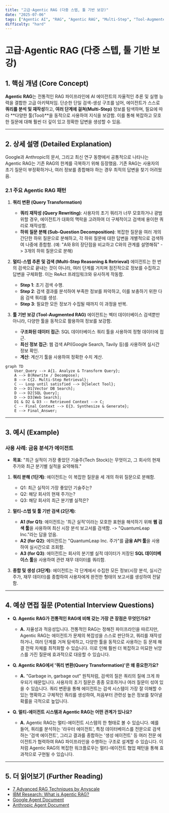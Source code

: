 ```yaml
---
title: "고급·Agentic RAG (다중 스텝, 툴 기반 보강)"
date: "2025-07-06"
tags: ["Agentic AI", "RAG", "Agentic RAG", "Multi-Step", "Tool-Augmented"]
difficulty: "hard"
---
```


# 고급·Agentic RAG (다중 스텝, 툴 기반 보강)

## 1. 핵심 개념 (Core Concept)

**Agentic RAG**는 전통적인 RAG 파이프라인에 AI 에이전트의 자율적인 추론 및 실행 능력을 결합한 고급 아키텍처임. 단순한 단일 검색-생성 구조를 넘어, 에이전트가 스스로 **쿼리를 분석 및 재작성**하고, **여러 단계에 걸쳐(Multi-Step)** 정보를 탐색하며, 필요에 따라 **다양한 툴(Tool)**을 동적으로 사용하여 지식을 보강함. 이를 통해 복잡하고 모호한 질문에 대해 훨씬 더 깊이 있고 정확한 답변을 생성할 수 있음.

---

## 2. 상세 설명 (Detailed Explanation)

Google과 Anthropic의 문서, 그리고 최신 연구 동향에서 공통적으로 나타나는 Agentic RAG는 기존 RAG의 한계를 극복하기 위해 등장했음. 기존 RAG는 사용자의 초기 질문이 부정확하거나, 여러 정보를 종합해야 하는 경우 최적의 답변을 찾기 어려웠음.

### 2.1 주요 Agentic RAG 패턴

1.  **쿼리 변환 (Query Transformation)**
    *   **쿼리 재작성 (Query Rewriting)**: 사용자의 초기 쿼리가 너무 모호하거나 광범위할 경우, 에이전트가 대화의 맥락을 고려하여 더 구체적이고 검색에 용이한 쿼리로 재작성함.
    *   **하위 질문 분해 (Sub-Question Decomposition)**: 복잡한 질문을 여러 개의 간단한 하위 질문으로 분해하고, 각 하위 질문에 대한 답변을 개별적으로 검색하여 나중에 종합함. (예: "A와 B의 장단점을 비교하고 C와의 관계를 설명해줘" -> 3개의 하위 질문으로 분해)

2.  **멀티-스텝 추론 및 검색 (Multi-Step Reasoning & Retrieval)**
    에이전트는 한 번의 검색으로 끝내는 것이 아니라, 여러 단계를 거치며 점진적으로 정보를 수집하고 답변을 구체화함. 이는 ReAct 프레임워크와 유사하게 작동함.
    *   **Step 1**: 초기 검색 수행.
    *   **Step 2**: 검색 결과를 분석하여 부족한 정보를 파악하고, 이를 보충하기 위한 다음 검색 쿼리를 생성.
    *   **Step 3**: 필요한 모든 정보가 수집될 때까지 이 과정을 반복.

3.  **툴 기반 보강 (Tool-Augmented RAG)**
    에이전트는 벡터 데이터베이스 검색뿐만 아니라, 다양한 툴을 동적으로 활용하여 정보를 보강함.
    *   **구조화된 데이터 접근**: SQL 데이터베이스 쿼리 툴을 사용하여 정형 데이터에 접근.
    *   **최신 정보 접근**: 웹 검색 API(Google Search, Tavily 등)를 사용하여 실시간 정보 확인.
    *   **계산**: 계산기 툴을 사용하여 정확한 수치 계산.

```mermaid
graph TD
    User_Query --> A{1. Analyze & Transform Query};
    A --> B(Rewrite / Decompose);
    B --> C{2. Multi-Step Retrieval};
    C -- Loop until satisfied --> D{Select Tool};
    D --> D1[Vector DB Search];
    D --> D2[SQL Query];
    D --> D3[Web Search];
    D1 & D2 & D3 -- Retrieved Context --> C;
    C -- Final Context --> E{3. Synthesize & Generate};
    E --> Final_Answer;
```

---

## 3. 예시 (Example)

### 사용 사례: 금융 분석가 에이전트

*   **목표**: "최근 실적이 가장 좋았던 기술주(Tech Stock)는 무엇이고, 그 회사의 현재 주가와 최근 분기별 실적을 요약해줘."

1.  **쿼리 분해 (1단계)**: 에이전트는 이 복잡한 질문을 세 개의 하위 질문으로 분해함.
    *   Q1: 최근 실적이 가장 좋았던 기술주는?
    *   Q2: 해당 회사의 현재 주가는?
    *   Q3: 해당 회사의 최근 분기별 실적은?

2.  **멀티-스텝 및 툴 기반 검색 (2단계)**:
    *   **A1 (for Q1)**: 에이전트는 '최근 실적'이라는 모호한 표현을 해석하기 위해 **웹 검색 툴**을 사용하여 최신 시장 분석 보고서를 검색함. -> "QuantumLeap Inc."라는 답을 얻음.
    *   **A2 (for Q2)**: 에이전트는 "QuantumLeap Inc. 주가"를 **금융 API 툴**을 사용하여 실시간으로 조회함.
    *   **A3 (for Q3)**: 에이전트는 회사의 분기별 실적 데이터가 저장된 **SQL 데이터베이스 툴**을 사용하여 관련 재무 데이터를 쿼리함.

3.  **종합 및 생성 (3단계)**: 에이전트는 각 단계에서 수집한 모든 정보(시장 분석, 실시간 주가, 재무 데이터)를 종합하여 사용자에게 완전한 형태의 보고서를 생성하여 전달함.

---

## 4. 예상 면접 질문 (Potential Interview Questions)

*   **Q. Agentic RAG가 전통적인 RAG에 비해 갖는 가장 큰 장점은 무엇인가요?**
    *   **A.** 자율성과 적응성입니다. 전통적인 RAG는 정해진 파이프라인을 따르지만, Agentic RAG는 에이전트가 문제의 복잡성을 스스로 판단하고, 쿼리를 재작성하거나, 여러 단계를 거쳐 탐색하고, 다양한 툴을 동적으로 사용하는 등 문제 해결 전략 자체를 최적화할 수 있습니다. 이로 인해 훨씬 더 복잡하고 미묘한 뉘앙스를 가진 질문에 효과적으로 대응할 수 있습니다.

*   **Q. Agentic RAG에서 '쿼리 변환(Query Transformation)'은 왜 중요한가요?**
    *   **A.** "Garbage in, garbage out" 원칙처럼, 검색의 질은 쿼리의 질에 크게 좌우되기 때문입니다. 사용자의 초기 질문은 종종 모호하거나 여러 질문이 섞여 있을 수 있습니다. 쿼리 변환을 통해 에이전트는 검색 시스템이 가장 잘 이해할 수 있는 명확하고 구체적인 쿼리를 생성하여, 처음부터 관련성 높은 정보를 찾아낼 확률을 극적으로 높입니다.

*   **Q. 멀티-에이전트 시스템과 Agentic RAG는 어떤 관계가 있나요?**
    *   **A.** Agentic RAG는 멀티-에이전트 시스템의 한 형태로 볼 수 있습니다. 예를 들어, 쿼리를 분석하는 '라우터 에이전트', 특정 데이터베이스를 전문으로 검색하는 '검색 에이전트', 그리고 결과를 종합하는 '생성 에이전트' 등 여러 전문 에이전트가 협력하여 RAG 파이프라인을 수행하는 구조로 설계할 수 있습니다. 이처럼 Agentic RAG의 복잡한 워크플로우는 멀티-에이전트 협업 패턴을 통해 효과적으로 구현될 수 있습니다.

---

## 5. 더 읽어보기 (Further Reading)

*   [7 Advanced RAG Techniques by Anyscale](https://www.anyscale.com/blog/a-comprehensive-guide-for-building-rag-with-llms-part-1)
*   [IBM Research: What is Agentic RAG?](https://research.ibm.com/blog/what-is-agentic-rag)
*   [Google Agent Document](https://www.kaggle.com/whitepaper-agent-companion)
*   [Anthropic Agent Document](https://www.anthropic.com/engineering/building-effective-agents)